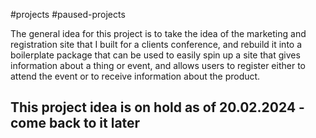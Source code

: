 #projects #paused-projects

The general idea for this project is to take the idea of the marketing and registration site that I built  for a clients conference, and rebuild it into a boilerplate package that can be used to easily spin up a site that gives information about a thing or event, and allows users to register either to attend the event or to receive information about the product.

## This project idea is on hold as of 20.02.2024 - come back to it later